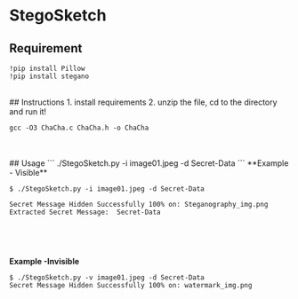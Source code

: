 # StegoSketch 

## Requirement 
```
!pip install Pillow
!pip install stegano
```
<br>
## Instructions 
1. install requirements
2. unzip the file, cd to the directory and run it!

```
gcc -O3 ChaCha.c ChaCha.h -o ChaCha
```

<br>
<br>
## Usage 
```
./StegoSketch.py -i image01.jpeg -d Secret-Data 
```
**Example - Visible**

```
$ ./StegoSketch.py -i image01.jpeg -d Secret-Data

Secret Message Hidden Successfully 100% on: Steganography_img.png
Extracted Secret Message:  Secret-Data

   
```

<br>

**Example -Invisible**
```
$ ./StegoSketch.py -v image01.jpeg -d Secret-Data 
Secret Message Hidden Successfully 100% on: watermark_img.png
   
```
